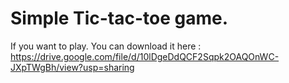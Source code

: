 # Simple Tic-tac-toe game.

If you want to play. You can download it here : https://drive.google.com/file/d/10lDgeDdQCF2Sqpk2OAQOnWC-JXpTWgBh/view?usp=sharing
